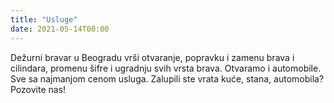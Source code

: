 ```yaml
---
title: "Usluge"
date: 2021-05-14T00:00
---
```


Dežurni bravar u Beogradu vrši otvaranje, popravku i zamenu brava i cilindara, promenu šifre i ugradnju svih vrsta brava. Otvaramo i automobile. Sve sa najmanjom cenom usluga.
Zalupili ste vrata kuće, stana, automobila? Pozovite nas!
